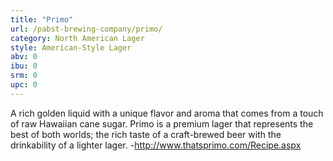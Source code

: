 ```yaml
---
title: "Primo"
url: /pabst-brewing-company/primo/
category: North American Lager
style: American-Style Lager
abv: 0
ibu: 0
srm: 0
upc: 0
---
```

A rich golden liquid with a unique flavor and aroma that comes from a touch of raw Hawaiian cane sugar. Primo is a premium lager that represents the best of both worlds; the rich taste of a craft-brewed beer with the drinkability of a lighter lager. -http://www.thatsprimo.com/Recipe.aspx
